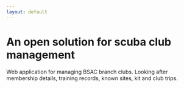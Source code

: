 ```yaml
---
layout: default
---
```


<div class="hero">
  <h1 class="hero-inner">An open solution for scuba club management</h1>
</div>

<div class="wrapper home">

<p>Web application for managing BSAC branch clubs. Looking after membership details, training records, known sites, kit and club trips.</p>

</div>
